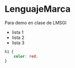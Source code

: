 # LenguajeMarca
Para demo en clase de LMSGI

- lista 1
- lista 2
- lista 3

```css
h1 {
    color: red;
}
```